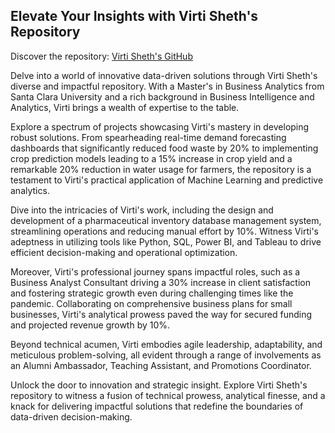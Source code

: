 ## Elevate Your Insights with Virti Sheth's Repository
Discover the repository: [Virti Sheth's GitHub](https://github.com/Virtisheth1?tab=repositories)

Delve into a world of innovative data-driven solutions through Virti Sheth's diverse and impactful repository. With a Master's in Business Analytics from Santa Clara University and a rich background in Business Intelligence and Analytics, Virti brings a wealth of expertise to the table.

Explore a spectrum of projects showcasing Virti's mastery in developing robust solutions. From spearheading real-time demand forecasting dashboards that significantly reduced food waste by 20% to implementing crop prediction models leading to a 15% increase in crop yield and a remarkable 20% reduction in water usage for farmers, the repository is a testament to Virti's practical application of Machine Learning and predictive analytics.

Dive into the intricacies of Virti's work, including the design and development of a pharmaceutical inventory database management system, streamlining operations and reducing manual effort by 10%. Witness Virti's adeptness in utilizing tools like Python, SQL, Power BI, and Tableau to drive efficient decision-making and operational optimization.

Moreover, Virti's professional journey spans impactful roles, such as a Business Analyst Consultant driving a 30% increase in client satisfaction and fostering strategic growth even during challenging times like the pandemic. Collaborating on comprehensive business plans for small businesses, Virti's analytical prowess paved the way for secured funding and projected revenue growth by 10%.

Beyond technical acumen, Virti embodies agile leadership, adaptability, and meticulous problem-solving, all evident through a range of involvements as an Alumni Ambassador, Teaching Assistant, and Promotions Coordinator.

Unlock the door to innovation and strategic insight. Explore Virti Sheth's repository to witness a fusion of technical prowess, analytical finesse, and a knack for delivering impactful solutions that redefine the boundaries of data-driven decision-making.


